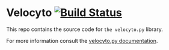 # Velocyto [![Build Status](https://travis-ci.org/velocyto-team/velocyto.py.svg?branch=master)](https://travis-ci.org/velocyto-team/velocyto.py)
This repo contains the source code for `the velocyto.py` library.

For more information consult the [velocyto.py documentation](http://velocyto.org/velocyto.py/index.html).
